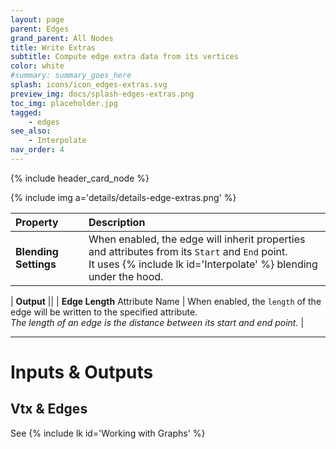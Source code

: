 ```yaml
---
layout: page
parent: Edges
grand_parent: All Nodes
title: Write Extras
subtitle: Compute edge extra data from its vertices
color: white
#summary: summary_goes_here
splash: icons/icon_edges-extras.svg
preview_img: docs/splash-edges-extras.png
toc_img: placeholder.jpg
tagged: 
    - edges
see_also: 
    - Interpolate
nav_order: 4
---
```


{% include header_card_node %}

{% include img a='details/details-edge-extras.png' %} 

| Property       | Description          |
|:-------------|:------------------|
|**Blending Settings**| When enabled, the edge will inherit properties and attributes from its `Start` and `End` point.<br>It uses {% include lk id='Interpolate' %} blending under the hood. |

| **Output**           ||
| **Edge Length** Attribute Name           | When enabled, the `length` of the edge will be written to the specified attribute.<br>*The length of an edge is the distance between its start and end point.* |

---
# Inputs & Outputs
## Vtx & Edges
See {% include lk id='Working with Graphs' %}